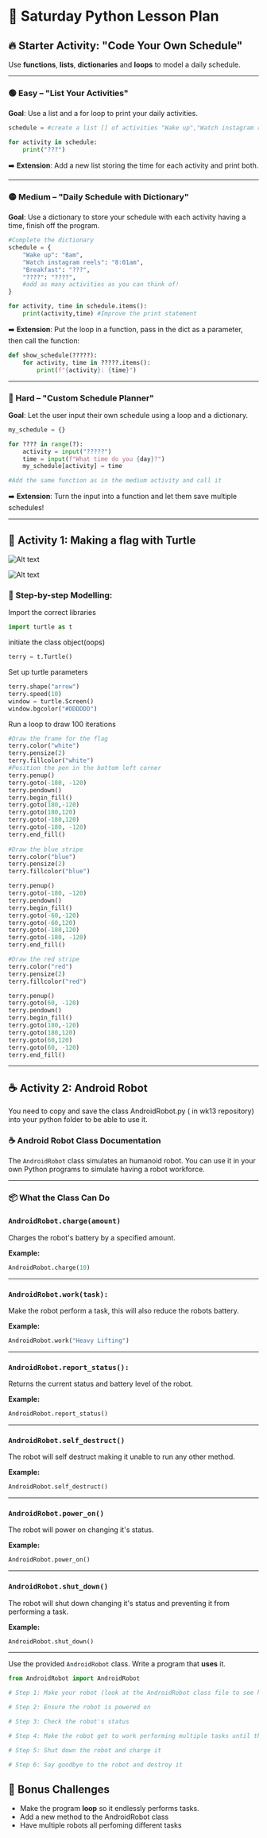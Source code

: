 
# 🐢 Saturday Python Lesson Plan

## 🔥 Starter Activity: "Code Your Own Schedule"

Use **functions**, **lists**, **dictionaries** and **loops** to model a daily schedule.

---

### 🟢 Easy – "List Your Activities"
**Goal**: Use a list and a for loop to print your daily activities.

```python
schedule = #create a list [] of activities "Wake up","Watch instagram reels",.....

for activity in schedule:
    print("???")
```

➡️ **Extension**: Add a new list storing the time for each activity and print both.

---

### 🟡 Medium – "Daily Schedule with Dictionary"
**Goal**: Use a dictionary to store your schedule with each activity having a time, finish off the program.

```python
#Complete the dictionary
schedule = {
    "Wake up": "8am",
    "Watch instagram reels": "8:01am",
    "Breakfast": "???",
    "????": "????",
    #add as many activities as you can think of!
}

for activity, time in schedule.items():
    print(activity,time) #Improve the print statement
```

➡️ **Extension**: Put the loop in a function, pass in the dict as a parameter, then call the function:

```python
def show_schedule(?????):
    for activity, time in ?????.items():
        print(f"{activity}: {time}")
```

---

### 🔴 Hard – "Custom Schedule Planner"
**Goal**: Let the user input their own schedule using a loop and a dictionary.

```python
my_schedule = {}

for ???? in range(?):
    activity = input("?????")
    time = input(f"What time do you {day}?")
    my_schedule[activity] = time

#Add the same function as in the medium activity and call it
```

➡️ **Extension**: Turn the input into a function and let them save multiple schedules!

---

## 🎨 Activity 1: Making a flag with Turtle
![Alt text](https://www.101computing.net/wp/wp-content/uploads/flag-template-split-2.png "Flag Coordinates")

![Alt text](https://www.101computing.net/wp/wp-content/uploads/flag-template-split-3.png "Flag Coordinates")

### 👣 Step-by-step Modelling:
Import the correct libraries
```python
import turtle as t
```

initiate the class object(oops)
```python
terry = t.Turtle()
```

Set up turtle parameters
```python
terry.shape("arrow")
terry.speed(10)
window = turtle.Screen()
window.bgcolor("#DDDDDD")
```

Run a loop to draw 100 iterations
```python
#Draw the frame for the flag
terry.color("white")
terry.pensize(2)
terry.fillcolor("white")
#Position the pen in the bottom left corner
terry.penup()
terry.goto(-180, -120)
terry.pendown()
terry.begin_fill()
terry.goto(180,-120)
terry.goto(180,120)
terry.goto(-180,120)
terry.goto(-180, -120)
terry.end_fill()  
  
#Draw the blue stripe
terry.color("blue")
terry.pensize(2)
terry.fillcolor("blue")

terry.penup()
terry.goto(-180, -120)
terry.pendown()
terry.begin_fill()
terry.goto(-60,-120)
terry.goto(-60,120)
terry.goto(-180,120)
terry.goto(-180, -120)
terry.end_fill()  

#Draw the red stripe
terry.color("red")
terry.pensize(2)
terry.fillcolor("red")

terry.penup()
terry.goto(60, -120)
terry.pendown()
terry.begin_fill()
terry.goto(180,-120)
terry.goto(180,120)
terry.goto(60,120)
terry.goto(60, -120)
terry.end_fill()  
```

---

## ☕ Activity 2: Android Robot
You need to copy and save the class AndroidRobot.py ( in wk13 repository) into your python folder to be able to use it. 

### ☕ Android Robot Class Documentation

The `AndroidRobot` class simulates an humanoid robot. You can use it in your own Python programs to simulate having a robot workforce.

---

### 📦 What the Class Can Do

### `AndroidRobot.charge(amount)`
Charges the robot's battery by a specified amount.

**Example:**
```python
AndroidRobot.charge(10)
```

---

### `AndroidRobot.work(task):`
Make the robot perform a task, this will also reduce the robots battery.

**Example:**
```python
AndroidRobot.work("Heavy Lifting")
```

---

### `AndroidRobot.report_status():`
Returns the current status and battery level of the robot.


**Example:**
```python
AndroidRobot.report_status()
```

---

### `AndroidRobot.self_destruct()`
The robot will self destruct making it unable to run any other method.

**Example:**
```python
AndroidRobot.self_destruct()
```

---

### `AndroidRobot.power_on()`
The robot will power on changing it's status.

**Example:**
```python
AndroidRobot.power_on()
```

---

### `AndroidRobot.shut_down()`
The robot will shut down changing it's status and preventing it from performing a task.

**Example:**
```python
AndroidRobot.shut_down()
```

---



Use the provided `AndroidRobot` class.  Write a program that **uses** it.

```python
from AndroidRobot import AndroidRobot

# Step 1: Make your robot (look at the AndroidRobot class file to see how to intialise the robot)

# Step 2: Ensure the robot is powered on

# Step 3: Check the robot's status

# Step 4: Make the robot get to work performing multiple tasks until the battery runs out

# Step 5: Shut down the robot and charge it

# Step 6: Say goodbye to the robot and destroy it
```

## 🎯 Bonus Challenges

- Make the program **loop** so it endlessly performs tasks.
- Add a new method to the AndroidRobot class
- Have multiple robots all perfoming different tasks 
